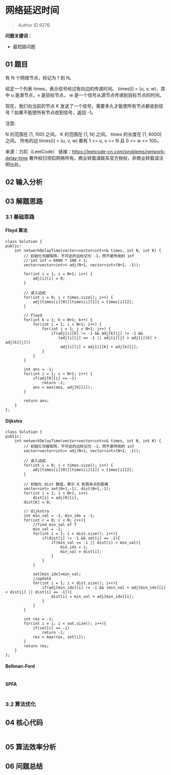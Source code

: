 # 网络延迟时间

> Author ID.9276 

**问题关键词：**

- 最短路问题

## 01 题目

有 N 个网络节点，标记为 1 到 N。

给定一个列表 times，表示信号经过有向边的传递时间。 times[i] = (u, v, w)，其中 u 是源节点，v 是目标节点， w 是一个信号从源节点传递到目标节点的时间。

现在，我们向当前的节点 K 发送了一个信号。需要多久才能使所有节点都收到信号？如果不能使所有节点收到信号，返回 -1。

注意:

N 的范围在 [1, 100] 之间。
K 的范围在 [1, N] 之间。
times 的长度在 [1, 6000] 之间。
所有的边 times[i] = (u, v, w) 都有 1 <= u, v <= N 且 0 <= w <= 100。

来源：力扣（LeetCode）
链接：https://leetcode-cn.com/problems/network-delay-time
著作权归领扣网络所有。商业转载请联系官方授权，非商业转载请注明出处。

## 02 输入分析



## 03 解题思路

### 3.1 基础思路

#### Floyd 算法

```
class Solution {
public:
    int networkDelayTime(vector<vector<int>>& times, int N, int K) {
        // 初始化邻接矩阵，不可达的边标记为 -1，而不是传统的 inf
        // int inf = 6000 * 100 + 1;
        vector<vector<int>> adj(N+1, vector<int>(N+1, -1));
        
        for(int i = 1; i < N+1; i++) {
            adj[i][i] = 0;
        }
        
        // 读入边权
        for(int i = 0; i < times.size(); i++) {
            adj[times[i][0]][times[i][1]] = times[i][2];
        }
        
        // floyd
        for(int k = 1; k < N+1; k++) {
            for(int i = 1; i < N+1; i++) {
                for(int j = 1; j < N+1; j++) {
                    if(adj[i][k] != -1 && adj[k][j] != -1 && 
                       (adj[i][j] == -1 || adj[i][j] > adj[i][k] + adj[k][j]))
                        adj[i][j] = adj[i][k] + adj[k][j];
                }
            }
        }
        
        int ans = -1;
        for(int i = 1; i < N+1; i++) {
            if(adj[K][i] == -1)
                return -1;
            ans = max(ans, adj[K][i]);
        }
        
        return ans;
    }
};
```

#### Dijkstra

```
class Solution {
public:
    int networkDelayTime(vector<vector<int>>& times, int N, int K) {
        // 初始化邻接矩阵，不可达的边标记为 -1，而不是传统的 inf
        vector<vector<int>> adj(N+1, vector<int>(N+1, -1));
        
        // 读入边权
        for(int i = 0; i < times.size(); i++) {
            adj[times[i][0]][times[i][1]] = times[i][2];
        }
        
        // 初始化 dist 数组，表示 K 到其余点的距离
        vector<int> set(N+1,-1), dist(N+1,-1);
        for(int i = 1; i < N+1; i++)
            dist[i] = adj[K][i];
        dist[K] = 0;
        
        // dijkstra
        int min_val = -1, min_idx = -1;
        for(int c = 0; c < N; c++){
            //find min_val of T
            min_val = -1;
            for(int i = 1; i < dist.size(); i++){
                if(dist[i] != -1 && set[i] == -1){
                    if(min_val == -1 || dist[i] < min_val){
                        min_idx = i;
                        min_val = dist[i];
                    }
                }
            }
            
            set[min_idx]=min_val;
            //update
            for(int i = 1; i < dist.size(); i++){
                if(adj[min_idx][i] != -1 && (min_val + adj[min_idx][i] < dist[i] || dist[i] == -1)){
                    dist[i] = min_val + adj[min_idx][i];
                }  
            }
        }
        
        int res = -1;
        for(int i = 1; i < set.size(); i++){
            if(set[i] == -1)
                return -1;
            res = max(res, set[i]);
        }   
        return res;
    }
};
```

#### Bellman-Ford

```

```

#### SPFA

```

```



### 3.2 算法优化



## 04 核心代码

```c++

```



## 05 算法效率分析



## 06 问题总结

